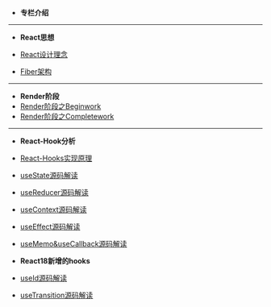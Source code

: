 

<!-- docs/_sidebar.md -->

* **专栏介绍**

------

- **React思想**

- [React设计理念](React全家桶/React源码解读/思想/React设计理念.md)
- [Fiber架构](React全家桶/React源码解读/思想/Fiber架构.md)

------

- **Render阶段**
- [Render阶段之Beginwork](React全家桶/React源码解读/Render之Beginwork.md)
- [Render阶段之Completework](React全家桶/React源码解读/Render之Completework.md)

------

- **React-Hook分析**

- [React-Hooks实现原理](React全家桶/React源码解读/React-Hooks实现原理.md)
- [useState源码解读](React全家桶/React源码解读/React源码之useState.md)
- [useReducer源码解读](React全家桶/React源码解读/React源码之useReducer.md)
- [useContext源码解读](React全家桶/React源码解读/React源码之useContext.md)
- [useEffect源码解读](React全家桶/React源码解读/React源码之useEffect.md)

* [useMemo&useCallback源码解读](React全家桶/React源码解读/React源码之useMemo&useCallback.md)

* **React18新增的hooks**

* [useId源码解读](React全家桶/React源码解读/React源码之useId.md)

* [useTransition源码解读](React全家桶/React源码解读/React源码之useTransition.md)

  
